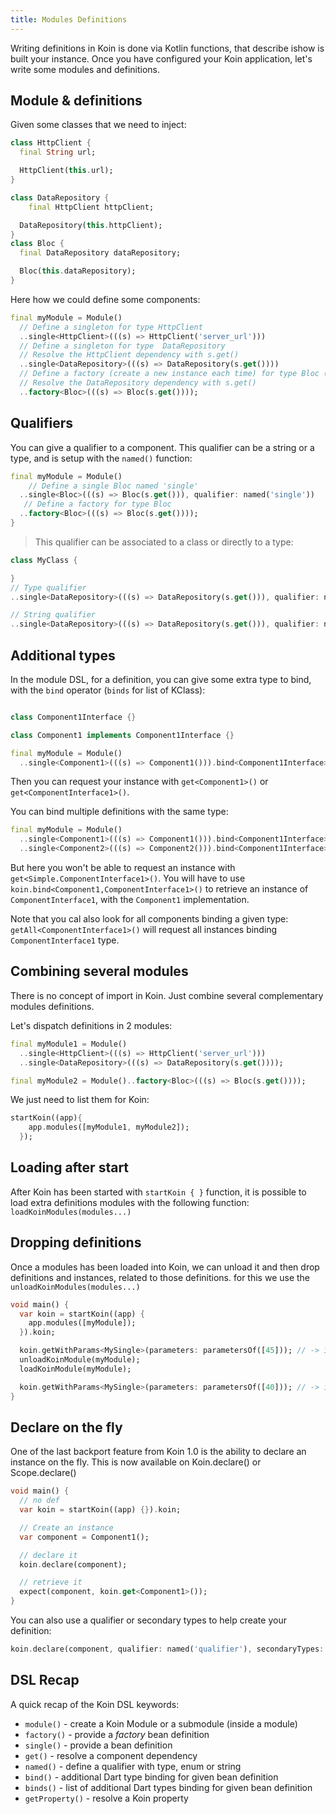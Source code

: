 ```yaml
---
title: Modules Definitions
---
```


Writing definitions in Koin is done via Kotlin functions, that describe ishow is built your instance. Once you have configured your Koin application, let's write some modules and definitions.

## Module & definitions

Given some classes that we need to inject:

```dart
class HttpClient {
  final String url;

  HttpClient(this.url);
}

class DataRepository {
    final HttpClient httpClient;

  DataRepository(this.httpClient);
}
class Bloc {
  final DataRepository dataRepository;

  Bloc(this.dataRepository);
}
```

Here how we could define some components:


```dart
final myModule = Module()
  // Define a singleton for type HttpClient
  ..single<HttpClient>(((s) => HttpClient('server_url')))
  // Define a singleton for type  DataRepository
  // Resolve the HttpClient dependency with s.get()
  ..single<DataRepository>(((s) => DataRepository(s.get())))
  // Define a factory (create a new instance each time) for type Bloc (infered parameter in <>)
  // Resolve the DataRepository dependency with s.get()
  ..factory<Bloc>(((s) => Bloc(s.get())));
```

## Qualifiers

You can give a qualifier to a component. This qualifier can be a string or a type, and is setup with the `named()` function:

```dart
final myModule = Module()
    // Define a single Bloc named 'single'
  ..single<Bloc>(((s) => Bloc(s.get())), qualifier: named('single'))
   // Define a factory for type Bloc
  ..factory<Bloc>(((s) => Bloc(s.get())));
}
```



> This qualifier can be associated to a class or directly to a type:


```dart
class MyClass {

}
// Type qualifier
..single<DataRepository>(((s) => DataRepository(s.get())), qualifier: named<MyClass>())

// String qualifier
..single<DataRepository>(((s) => DataRepository(s.get())), qualifier: named('single'))
```

## Additional types

In the module DSL, for a definition, you can give some extra type to bind, with the `bind` operator (`binds` for list of KClass):

```dart

class Component1Interface {}

class Component1 implements Component1Interface {}

final myModule = Module()
  ..single<Component1>(((s) => Component1())).bind<Component1Interface>();
```

Then you can request your instance with `get<Component1>()` or `get<ComponentInterface1>()`.

You can bind multiple definitions with the same type:

```dart
final myModule = Module()
  ..single<Component1>(((s) => Component1())).bind<Component1Interface>()
  ..single<Component2>(((s) => Component2())).bind<Component1Interface>();
```

But here you won't be able to request an instance with `get<Simple.ComponentInterface1>()`. You will have to use `koin.bind<Component1,ComponentInterface1>()` to retrieve an instance of `ComponentInterface1`, with the `Component1` implementation.

Note that you cal also look for all components binding a given type: `getAll<ComponentInterface1>()` will request all instances binding `ComponentInterface1` type.


## Combining several modules

There is no concept of import in Koin. Just combine several complementary modules definitions.

Let's dispatch definitions in 2 modules:

```dart
final myModule1 = Module()
  ..single<HttpClient>(((s) => HttpClient('server_url')))
  ..single<DataRepository>(((s) => DataRepository(s.get())));

final myModule2 = Module()..factory<Bloc>(((s) => Bloc(s.get())));
```

We just need to list them for Koin:

```dart
startKoin((app){
    app.modules([myModule1, myModule2]);
  });
```

## Loading after start

After Koin has been started with `startKoin { }` function, it is possible to load extra definitions modules with the following function: `loadKoinModules(modules...)`

## Dropping definitions

Once a modules has been loaded into Koin, we can unload it and then drop definitions and instances, related to those definitions. for this we use the `unloadKoinModules(modules...)`

```dart
void main() {
  var koin = startKoin((app) {
    app.modules([myModule]);
  }).koin;

  koin.getWithParams<MySingle>(parameters: parametersOf([45])); // -> id is 45
  unloadKoinModule(myModule);
  loadKoinModule(myModule);

  koin.getWithParams<MySingle>(parameters: parametersOf([40])); // -> id is 40
}
```

## Declare on the fly

One of the last backport feature from Koin 1.0 is the ability to declare an instance on the fly. This is now available on Koin.declare() or Scope.declare()

```dart
void main() {
  // no def
  var koin = startKoin((app) {}).koin;

  // Create an instance
  var component = Component1();

  // declare it
  koin.declare(component);

  // retrieve it
  expect(component, koin.get<Component1>());
}
```


You can also use a qualifier or secondary types to help create your definition:

```dart
koin.declare(component, qualifier: named('qualifier'), secondaryTypes: []);
```

## DSL Recap

A quick recap of the Koin DSL keywords:

* `module()` - create a Koin Module or a submodule (inside a module)
* `factory()` - provide a *factory* bean definition
* `single()` - provide a bean definition
* `get()` - resolve a component dependency
* `named()` - define a qualifier with type, enum or string
* `bind()` - additional Dart type binding for given bean definition
* `binds()` - list of additional Dart types binding for given bean definition
* `getProperty()` - resolve a Koin property

